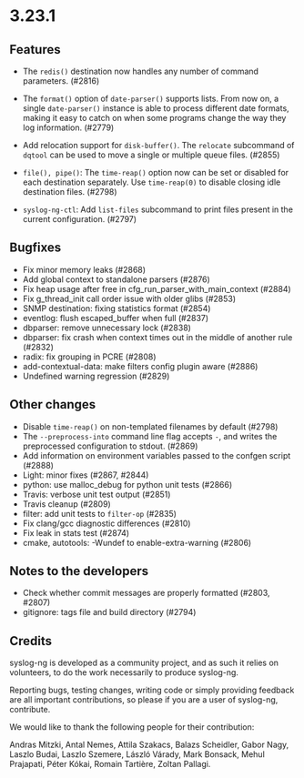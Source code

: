 3.23.1
======


## Features

 * The `redis()` destination now handles any number of command parameters.
   (#2816)

 * The `format()` option of `date-parser()` supports lists. From now on, a
   single `date-parser()` instance is able to process different date formats,
   making it easy to catch on when some programs change the way they log
   information. (#2779)

 * Add relocation support for `disk-buffer()`. The `relocate` subcommand of
   `dqtool` can be used to move a single or multiple queue files. (#2855)

 * `file(), pipe()`: The `time-reap()` option now can be set or disabled for
   each destination separately.
   Use `time-reap(0)` to disable closing idle destination files. (#2798)

 * `syslog-ng-ctl`: Add `list-files` subcommand to print files present in the
   current configuration. (#2797)

## Bugfixes

 * Fix minor memory leaks (#2868)
 * Add global context to standalone parsers (#2876)
 * Fix heap usage after free in cfg_run_parser_with_main_context (#2884)
 * Fix g_thread_init call order issue with older glibs (#2853)
 * SNMP destination: fixing statistics format (#2854)
 * eventlog: flush escaped_buffer when full (#2837)
 * dbparser: remove unnecessary lock (#2838)
 * dbparser: fix crash when context times out in the middle of another rule (#2832)
 * radix: fix grouping in PCRE (#2808)
 * add-contextual-data: make filters config plugin aware (#2886)
 * Undefined warning regression (#2829)

## Other changes

 * Disable `time-reap()` on non-templated filenames by default (#2798)
 * The `--preprocess-into` command line flag accepts `-`, and writes the
   preprocessed configuration to stdout. (#2869)
 * Add information on environment variables passed to the confgen script (#2888)
 * Light: minor fixes (#2867, #2844)
 * python: use malloc_debug for python unit tests (#2866)
 * Travis: verbose unit test output (#2851)
 * Travis cleanup (#2809)
 * filter: add unit tests to `filter-op` (#2835)
 * Fix clang/gcc diagnostic differences (#2810)
 * Fix leak in stats test (#2874)
 * cmake, autotools: -Wundef to enable-extra-warning  (#2806)

## Notes to the developers

 * Check whether commit messages are properly formatted (#2803, #2807)
 * gitignore: tags file and build directory (#2794)

## Credits

syslog-ng is developed as a community project, and as such it relies
on volunteers, to do the work necessarily to produce syslog-ng.

Reporting bugs, testing changes, writing code or simply providing
feedback are all important contributions, so please if you are a user
of syslog-ng, contribute.

We would like to thank the following people for their contribution:

Andras Mitzki, Antal Nemes, Attila Szakacs, Balazs Scheidler, Gabor Nagy,
Laszlo Budai, Laszlo Szemere, László Várady, Mark Bonsack, Mehul Prajapati,
Péter Kókai, Romain Tartière, Zoltan Pallagi.
